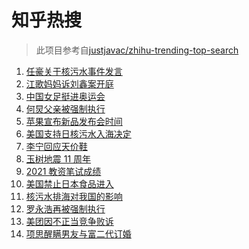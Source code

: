 # 知乎热搜

> 此项目参考自[justjavac/zhihu-trending-top-search](https://github.com/justjavac/zhihu-trending-top-search/blob/main/utils.ts)

<!-- BEGIN -->
  <!-- 最后更新时间:Thu Apr 15 2021 03:18:33 GMT+0000 (Coordinated Universal Time) -->
  1. [任豪关于核污水事件发言](https://www.zhihu.com/search?q=任豪)
1. [江歌妈妈诉刘鑫案开庭](https://www.zhihu.com/search?q=江歌案)
1. [中国女足挺进奥运会](https://www.zhihu.com/search?q=中国女足)
1. [何炅父亲被强制执行](https://www.zhihu.com/search?q=何炅父亲)
1. [苹果宣布新品发布会时间](https://www.zhihu.com/search?q=苹果新品发布会)
1. [美国支持日核污水入海决定](https://www.zhihu.com/search?q=美国支持核污水入海)
1. [李宁回应天价鞋](https://www.zhihu.com/search?q=李宁)
1. [玉树地震 11 周年](https://www.zhihu.com/search?q=玉树地震)
1. [2021 教资笔试成绩](https://www.zhihu.com/search?q=教资笔试成绩)
1. [美国禁止日本食品进入](https://www.zhihu.com/search?q=美国禁止日本食品)
1. [核污水排海对我国的影响](https://www.zhihu.com/search?q=日本核污水)
1. [罗永浩再被强制执行](https://www.zhihu.com/search?q=罗永浩)
1. [美团因不正当竞争败诉](https://www.zhihu.com/search?q=美团败诉)
1. [项思醒瞒男友与富二代订婚](https://www.zhihu.com/search?q=项思醒)
  <!-- END -->